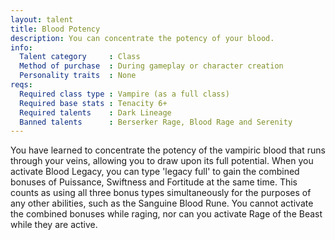 ```yaml
---
layout: talent
title: Blood Potency
description: You can concentrate the potency of your blood.
info:
  Talent category     : Class
  Method of purchase  : During gameplay or character creation
  Personality traits  : None
reqs:
  Required class type : Vampire (as a full class)
  Required base stats : Tenacity 6+
  Required talents    : Dark Lineage
  Banned talents      : Berserker Rage, Blood Rage and Serenity
---
```


You have learned to concentrate the potency of the vampiric blood that runs through your veins, allowing you to draw upon its full potential. When you activate Blood Legacy, you can type 'legacy full' to gain the combined bonuses of Puissance, Swiftness and Fortitude at the same time. This counts as using all three bonus types simultaneously for the purposes of any other abilities, such as the Sanguine Blood Rune. You cannot activate the combined bonuses while raging, nor can you activate Rage of the Beast while they are active.